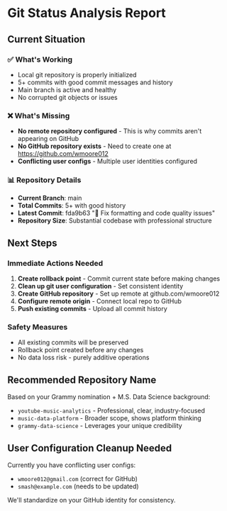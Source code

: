 # Git Status Analysis Report

## Current Situation

### ✅ What's Working
- Local git repository is properly initialized
- 5+ commits with good commit messages and history
- Main branch is active and healthy
- No corrupted git objects or issues

### ❌ What's Missing
- **No remote repository configured** - This is why commits aren't appearing on GitHub
- **No GitHub repository exists** - Need to create one at https://github.com/wmoore012
- **Conflicting user configs** - Multiple user identities configured

### 📊 Repository Details
- **Current Branch**: main
- **Total Commits**: 5+ with good history
- **Latest Commit**: fda9b63 "🔧 Fix formatting and code quality issues"
- **Repository Size**: Substantial codebase with professional structure

## Next Steps

### Immediate Actions Needed
1. **Create rollback point** - Commit current state before making changes
2. **Clean up git user configuration** - Set consistent identity
3. **Create GitHub repository** - Set up remote at github.com/wmoore012
4. **Configure remote origin** - Connect local repo to GitHub
5. **Push existing commits** - Upload all commit history

### Safety Measures
- All existing commits will be preserved
- Rollback point created before any changes
- No data loss risk - purely additive operations

## Recommended Repository Name
Based on your Grammy nomination + M.S. Data Science background:
- `youtube-music-analytics` - Professional, clear, industry-focused
- `music-data-platform` - Broader scope, shows platform thinking
- `grammy-data-science` - Leverages your unique credibility

## User Configuration Cleanup Needed
Currently you have conflicting user configs:
- `wmoore012@gmail.com` (correct for GitHub)
- `smash@example.com` (needs to be updated)

We'll standardize on your GitHub identity for consistency.
